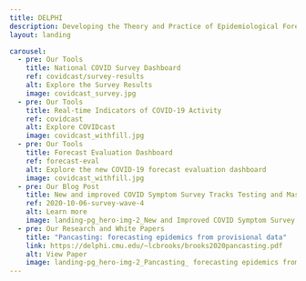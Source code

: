 ```yaml
---
title: DELPHI
description: Developing the Theory and Practice of Epidemiological Forecasting
layout: landing

carousel:
  - pre: Our Tools
    title: National COVID Survey Dashboard
    ref: covidcast/survey-results
    alt: Explore the Survey Results
    image: covidcast_survey.jpg
  - pre: Our Tools
    title: Real-time Indicators of COVID-19 Activity
    ref: covidcast
    alt: Explore COVIDcast
    image: covidcast_withfill.jpg
  - pre: Our Tools
    title: Forecast Evaluation Dashboard
    ref: forecast-eval
    alt: Explore the new COVID-19 forecast evaluation dashboard
    image: covidcast_withfill.jpg
  - pre: Our Blog Post
    title: New and improved COVID Symptom Survey Tracks Testing and Mask-Wearing
    ref: 2020-10-06-survey-wave-4
    alt: Learn more
    image: landing-pg_hero-img-2_New and Improved COVID Symptom Survey Tracks Testing and Mask-Wearing.jpg
  - pre: Our Research and White Papers
    title: "Pancasting: forecasting epidemics from provisional data"
    link: https://delphi.cmu.edu/~lcbrooks/brooks2020pancasting.pdf
    alt: View Paper
    image: landing-pg_hero-img-2_Pancasting_ forecasting epidemics from provisional data.jpg
---
```

